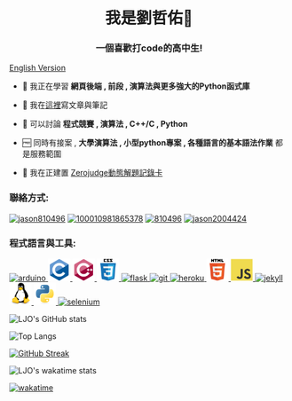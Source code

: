 <h1 align="center">我是劉哲佑👋</h1>
<h3 align="center">一個喜歡打code的高中生!</h3>


<a align="center" href="https://github.com/jason810496/jason810496/blob/main/README.md">English Version</a>


- 🌱 我正在學習 **網頁後端 , 前段 , 演算法與更多強大的Python函式庫**

- 📝 我在[這裡](https://jason810496.github.io/blog/)寫文章與筆記

- 💬 可以討論 **程式競賽 , 演算法 , C++/C , Python**

- 🆓 同時有接案 , **大學演算法 , 小型python專案 , 各種語言的基本語法作業** 都是服務範圍 

- 🔭 我在正建置 [Zerojudge動態解題記錄卡](https://github.com/jason810496/Zerojudge-stats)


<h3 align="left">聯絡方式:</h3>
<p align="left">
<a href="https://codepen.io/jason810496" target="blank"><img align="center" src="https://raw.githubusercontent.com/rahuldkjain/github-profile-readme-generator/master/src/images/icons/Social/codepen.svg" alt="jason810496" height="30" width="40" /></a>
<a href="https://fb.com/100010981865378" target="blank"><img align="center" src="https://raw.githubusercontent.com/rahuldkjain/github-profile-readme-generator/master/src/images/icons/Social/facebook.svg" alt="100010981865378" height="30" width="40" /></a>
<a href="https://www.leetcode.com/810496" target="blank"><img align="center" src="https://raw.githubusercontent.com/rahuldkjain/github-profile-readme-generator/master/src/images/icons/Social/leet-code.svg" alt="810496" height="30" width="40" /></a>
    <a href="https://instagram.com/jason2004424" target="blank"><img align="center" src="https://raw.githubusercontent.com/rahuldkjain/github-profile-readme-generator/master/src/images/icons/Social/instagram.svg" alt="jason2004424" height="30" width="40" /></a>
</p>

<h3 align="left">程式語言與工具:</h3>
<p align="left"> <a href="https://www.arduino.cc/" target="_blank" rel="noreferrer"> <img src="https://cdn.worldvectorlogo.com/logos/arduino-1.svg" alt="arduino" width="40" height="40"/> </a> <a href="https://www.cprogramming.com/" target="_blank" rel="noreferrer"> <img src="https://raw.githubusercontent.com/devicons/devicon/master/icons/c/c-original.svg" alt="c" width="40" height="40"/> </a> <a href="https://www.w3schools.com/cpp/" target="_blank" rel="noreferrer"> <img src="https://raw.githubusercontent.com/devicons/devicon/master/icons/cplusplus/cplusplus-original.svg" alt="cplusplus" width="40" height="40"/> </a> <a href="https://www.w3schools.com/css/" target="_blank" rel="noreferrer"> <img src="https://raw.githubusercontent.com/devicons/devicon/master/icons/css3/css3-original-wordmark.svg" alt="css3" width="40" height="40"/> </a> <a href="https://flask.palletsprojects.com/" target="_blank" rel="noreferrer"> <img src="https://www.vectorlogo.zone/logos/pocoo_flask/pocoo_flask-icon.svg" alt="flask" width="40" height="40"/> </a> <a href="https://git-scm.com/" target="_blank" rel="noreferrer"> <img src="https://www.vectorlogo.zone/logos/git-scm/git-scm-icon.svg" alt="git" width="40" height="40"/> </a> <a href="https://heroku.com" target="_blank" rel="noreferrer"> <img src="https://www.vectorlogo.zone/logos/heroku/heroku-icon.svg" alt="heroku" width="40" height="40"/> </a> <a href="https://www.w3.org/html/" target="_blank" rel="noreferrer"> <img src="https://raw.githubusercontent.com/devicons/devicon/master/icons/html5/html5-original-wordmark.svg" alt="html5" width="40" height="40"/> </a> <a href="https://developer.mozilla.org/en-US/docs/Web/JavaScript" target="_blank" rel="noreferrer"> <img src="https://raw.githubusercontent.com/devicons/devicon/master/icons/javascript/javascript-original.svg" alt="javascript" width="40" height="40"/> </a> <a href="https://jekyllrb.com/" target="_blank" rel="noreferrer"> <img src="https://www.vectorlogo.zone/logos/jekyllrb/jekyllrb-icon.svg" alt="jekyll" width="40" height="40"/> </a> <a href="https://www.linux.org/" target="_blank" rel="noreferrer"> <img src="https://raw.githubusercontent.com/devicons/devicon/master/icons/linux/linux-original.svg" alt="linux" width="40" height="40"/> </a> <a href="https://www.python.org" target="_blank" rel="noreferrer"> <img src="https://raw.githubusercontent.com/devicons/devicon/master/icons/python/python-original.svg" alt="python" width="40" height="40"/> </a> <a href="https://www.selenium.dev" target="_blank" rel="noreferrer"> <img src="https://raw.githubusercontent.com/detain/svg-logos/780f25886640cef088af994181646db2f6b1a3f8/svg/selenium-logo.svg" alt="selenium" width="40" height="40"/> </a> </p>


![LJO's GitHub stats](https://github-readme-stats.vercel.app/api?username=jason810496&show_icons=true&theme=tokyonight&hide_border=true)

![Top Langs](https://github-readme-stats.vercel.app/api/top-langs/?username=jason810496&layout=compact&theme=tokyonight&hide_border=true)

[![GitHub Streak](https://github-readme-streak-stats.herokuapp.com?user=jason810496&theme=tokyonight&hide_border=true&date_format=M%20j%5B%2C%20Y%5D)](https://git.io/streak-stats)

<!--
<p><img align="left" src="https://github-readme-stats.vercel.app/api/top-langs?username=jason810496&show_icons=true&locale=en&layout=compact&theme=tokyonight" alt="jason810496" /></p>

<p>&nbsp;<img align="center" src="https://github-readme-stats.vercel.app/api?username=jason810496&show_icons=true&locale=en&theme=tokyonight" alt="jason810496" /></p>

<p><img align="center" src="https://github-readme-streak-stats.herokuapp.com/?user=jason810496&theme=tokyonight" alt="jason810496" /></p>
-->

![LJO's wakatime stats](https://github-readme-stats.vercel.app/api/wakatime?username=jason810496&theme=tokyonight&hide_border=true)

[![wakatime](https://wakatime.com/badge/user/5c4d6a5b-0b6e-45b9-b81f-78e13584375d.svg)](https://wakatime.com/@5c4d6a5b-0b6e-45b9-b81f-78e13584375d)
